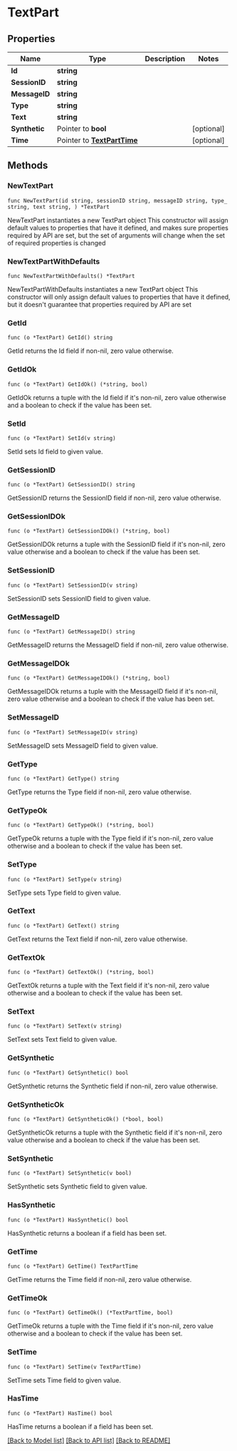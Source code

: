 # TextPart

## Properties

Name | Type | Description | Notes
------------ | ------------- | ------------- | -------------
**Id** | **string** |  | 
**SessionID** | **string** |  | 
**MessageID** | **string** |  | 
**Type** | **string** |  | 
**Text** | **string** |  | 
**Synthetic** | Pointer to **bool** |  | [optional] 
**Time** | Pointer to [**TextPartTime**](TextPartTime.md) |  | [optional] 

## Methods

### NewTextPart

`func NewTextPart(id string, sessionID string, messageID string, type_ string, text string, ) *TextPart`

NewTextPart instantiates a new TextPart object
This constructor will assign default values to properties that have it defined,
and makes sure properties required by API are set, but the set of arguments
will change when the set of required properties is changed

### NewTextPartWithDefaults

`func NewTextPartWithDefaults() *TextPart`

NewTextPartWithDefaults instantiates a new TextPart object
This constructor will only assign default values to properties that have it defined,
but it doesn't guarantee that properties required by API are set

### GetId

`func (o *TextPart) GetId() string`

GetId returns the Id field if non-nil, zero value otherwise.

### GetIdOk

`func (o *TextPart) GetIdOk() (*string, bool)`

GetIdOk returns a tuple with the Id field if it's non-nil, zero value otherwise
and a boolean to check if the value has been set.

### SetId

`func (o *TextPart) SetId(v string)`

SetId sets Id field to given value.


### GetSessionID

`func (o *TextPart) GetSessionID() string`

GetSessionID returns the SessionID field if non-nil, zero value otherwise.

### GetSessionIDOk

`func (o *TextPart) GetSessionIDOk() (*string, bool)`

GetSessionIDOk returns a tuple with the SessionID field if it's non-nil, zero value otherwise
and a boolean to check if the value has been set.

### SetSessionID

`func (o *TextPart) SetSessionID(v string)`

SetSessionID sets SessionID field to given value.


### GetMessageID

`func (o *TextPart) GetMessageID() string`

GetMessageID returns the MessageID field if non-nil, zero value otherwise.

### GetMessageIDOk

`func (o *TextPart) GetMessageIDOk() (*string, bool)`

GetMessageIDOk returns a tuple with the MessageID field if it's non-nil, zero value otherwise
and a boolean to check if the value has been set.

### SetMessageID

`func (o *TextPart) SetMessageID(v string)`

SetMessageID sets MessageID field to given value.


### GetType

`func (o *TextPart) GetType() string`

GetType returns the Type field if non-nil, zero value otherwise.

### GetTypeOk

`func (o *TextPart) GetTypeOk() (*string, bool)`

GetTypeOk returns a tuple with the Type field if it's non-nil, zero value otherwise
and a boolean to check if the value has been set.

### SetType

`func (o *TextPart) SetType(v string)`

SetType sets Type field to given value.


### GetText

`func (o *TextPart) GetText() string`

GetText returns the Text field if non-nil, zero value otherwise.

### GetTextOk

`func (o *TextPart) GetTextOk() (*string, bool)`

GetTextOk returns a tuple with the Text field if it's non-nil, zero value otherwise
and a boolean to check if the value has been set.

### SetText

`func (o *TextPart) SetText(v string)`

SetText sets Text field to given value.


### GetSynthetic

`func (o *TextPart) GetSynthetic() bool`

GetSynthetic returns the Synthetic field if non-nil, zero value otherwise.

### GetSyntheticOk

`func (o *TextPart) GetSyntheticOk() (*bool, bool)`

GetSyntheticOk returns a tuple with the Synthetic field if it's non-nil, zero value otherwise
and a boolean to check if the value has been set.

### SetSynthetic

`func (o *TextPart) SetSynthetic(v bool)`

SetSynthetic sets Synthetic field to given value.

### HasSynthetic

`func (o *TextPart) HasSynthetic() bool`

HasSynthetic returns a boolean if a field has been set.

### GetTime

`func (o *TextPart) GetTime() TextPartTime`

GetTime returns the Time field if non-nil, zero value otherwise.

### GetTimeOk

`func (o *TextPart) GetTimeOk() (*TextPartTime, bool)`

GetTimeOk returns a tuple with the Time field if it's non-nil, zero value otherwise
and a boolean to check if the value has been set.

### SetTime

`func (o *TextPart) SetTime(v TextPartTime)`

SetTime sets Time field to given value.

### HasTime

`func (o *TextPart) HasTime() bool`

HasTime returns a boolean if a field has been set.


[[Back to Model list]](../README.md#documentation-for-models) [[Back to API list]](../README.md#documentation-for-api-endpoints) [[Back to README]](../README.md)


